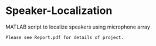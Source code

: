 # Speaker-Localization
MATLAB script to localize speakers using microphone array
```
Please see Report.pdf for details of project.
```
